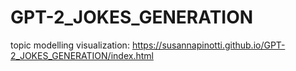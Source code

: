 # GPT-2_JOKES_GENERATION

topic modelling visualization: https://susannapinotti.github.io/GPT-2_JOKES_GENERATION/index.html
